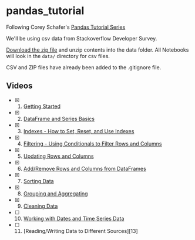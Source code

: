# pandas_tutorial

Following Corey Schafer's [Pandas Tutorial Series][1]

We'll be using csv data from Stackoverflow Developer Survey.

[Download the zip file][2] and unzip contents into the data folder. All Notebooks will look in the `data/` directory for csv files.

CSV and ZIP files have already been added to the .gitignore file.

## Videos

- [x] 1. [Getting Started][3]
- [x] 2. [DataFrame and Series Basics][4]
- [x] 3. [Indexes - How to Set, Reset, and Use Indexes][5]
- [x] 4. [Filtering - Using Conditionals to Filter Rows and Columns][6]
- [x] 5. [Updating Rows and Columns][7]
- [x] 6. [Add/Remove Rows and Columns from DataFrames][8]
- [x] 7. [Sorting Data][9]
- [x] 8. [Grouping and Aggregating][10]
- [x] 9. [Cleaning Data][11]
- [ ] 10. [Working with Dates and Time Series Data][12]
- [ ] 11. [Reading/Writing Data to Different Sources][13]

[1]: https://www.youtube.com/playlist?list=PL-osiE80TeTsWmV9i9c58mdDCSskIFdDS
[2]: https://insights.stackoverflow.com/survey
[3]: https://www.youtube.com/watch?v=ZyhVh-qRZPA&list=PL-osiE80TeTsWmV9i9c58mdDCSskIFdDS&index=1
[4]: https://www.youtube.com/watch?v=zmdjNSmRXF4&list=PL-osiE80TeTsWmV9i9c58mdDCSskIFdDS&index=2
[5]: https://www.youtube.com/watch?v=W9XjRYFkkyw&list=PL-osiE80TeTsWmV9i9c58mdDCSskIFdDS&index=3
[6]: https://www.youtube.com/watch?v=Lw2rlcxScZY&list=PL-osiE80TeTsWmV9i9c58mdDCSskIFdDS&index=4
[7]: https://www.youtube.com/watch?v=DCDe29sIKcE&list=PL-osiE80TeTsWmV9i9c58mdDCSskIFdDS&index=5
[8]: https://www.youtube.com/watch?v=HQ6XO9eT-fc&list=PL-osiE80TeTsWmV9i9c58mdDCSskIFdDS&index=6
[9]: https://www.youtube.com/watch?v=T11QYVfZoD0&list=PL-osiE80TeTsWmV9i9c58mdDCSskIFdDS&index=7
[10]: https://www.youtube.com/watch?v=txMdrV1Ut64&list=PL-osiE80TeTsWmV9i9c58mdDCSskIFdDS&index=8
[11]: https://www.youtube.com/watch?v=KdmPHEnPJPs&list=PL-osiE80TeTsWmV9i9c58mdDCSskIFdDS&index=9
[12]:https://www.youtube.com/watch?v=UFuo7EHI8zc&list=PL-osiE80TeTsWmV9i9c58mdDCSskIFdDS&index=10
[133]:https://www.youtube.com/watch?v=N6hyN6BW6ao&list=PL-osiE80TeTsWmV9i9c58mdDCSskIFdDS&index=11

